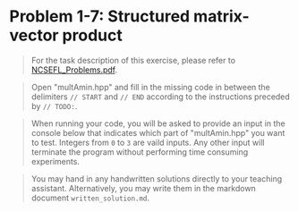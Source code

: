 # Problem 1-7: Structured matrix-vector product

> For the task description of this exercise, please refer to [NCSEFL_Problems.pdf](
https://www.sam.math.ethz.ch/~grsam/NumMeth/HOMEWORK/NCSEFL_Problems.pdf). 

> Open "multAmin.hpp" and fill in the missing code in between the delimiters `// START` and `// END` according to the instructions preceded by `// TODO:`.

> When running your code, you will be asked to provide an input in the console below that indicates which part of "multAmin.hpp" you want to test. Integers from `0` to `3` are vaild inputs. Any other input will terminate the program without performing time consuming experiments.

> You may hand in any handwritten solutions directly to your teaching assistant. Alternatively, you may write them in the markdown document `written_solution.md`.
